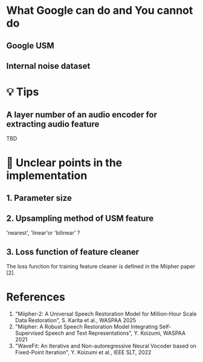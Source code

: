 
# What Google can do and You cannot do

## Google USM

## Internal noise dataset

# 💡 Tips

## A layer number of an audio encoder for extracting audio feature

TBD

# 🤔 Unclear points in the implementation

## 1. Parameter size

## 2. Upsampling method of USM feature

'nearest', 'linear'or 'bilinear' ?

## 3. Loss function of feature cleaner

The loss function for training feature cleaner is defined in the Miipher paper [2].

# References

1. "Miipher-2: A Universal Speech Restoration Model for Million-Hour Scale Data Restoration", S. Karita et al., WASPAA 2025
1. "Miipher: A Robust Speech Restoration Model Integrating Self-Supervised Speech and Text Representations", Y. Koizumi, WASPAA 2021
1. "WaveFit: An Iterative and Non-autoregressive Neural Vocoder based on Fixed-Point Iteration", Y. Koizumi et al., IEEE SLT, 2022